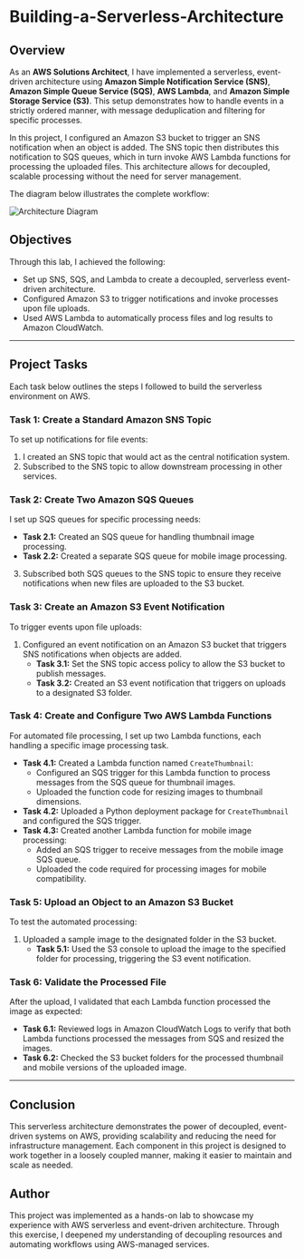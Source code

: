 # Building-a-Serverless-Architecture

## Overview
As an **AWS Solutions Architect**, I have implemented a serverless, event-driven architecture using **Amazon Simple Notification Service (SNS)**, **Amazon Simple Queue Service (SQS)**, **AWS Lambda**, and **Amazon Simple Storage Service (S3)**. This setup demonstrates how to handle events in a strictly ordered manner, with message deduplication and filtering for specific processes. 

In this project, I configured an Amazon S3 bucket to trigger an SNS notification when an object is added. The SNS topic then distributes this notification to SQS queues, which in turn invoke AWS Lambda functions for processing the uploaded files. This architecture allows for decoupled, scalable processing without the need for server management.

The diagram below illustrates the complete workflow:

![Architecture Diagram](./path/to/diagram.png)

## Objectives
Through this lab, I achieved the following:
- Set up SNS, SQS, and Lambda to create a decoupled, serverless event-driven architecture.
- Configured Amazon S3 to trigger notifications and invoke processes upon file uploads.
- Used AWS Lambda to automatically process files and log results to Amazon CloudWatch.

---

## Project Tasks
Each task below outlines the steps I followed to build the serverless environment on AWS.

### Task 1: Create a Standard Amazon SNS Topic
To set up notifications for file events:
1. I created an SNS topic that would act as the central notification system.
2. Subscribed to the SNS topic to allow downstream processing in other services.

### Task 2: Create Two Amazon SQS Queues
I set up SQS queues for specific processing needs:
- **Task 2.1:** Created an SQS queue for handling thumbnail image processing.
- **Task 2.2:** Created a separate SQS queue for mobile image processing.
3. Subscribed both SQS queues to the SNS topic to ensure they receive notifications when new files are uploaded to the S3 bucket.

### Task 3: Create an Amazon S3 Event Notification
To trigger events upon file uploads:
1. Configured an event notification on an Amazon S3 bucket that triggers SNS notifications when objects are added.
   - **Task 3.1:** Set the SNS topic access policy to allow the S3 bucket to publish messages.
   - **Task 3.2:** Created an S3 event notification that triggers on uploads to a designated S3 folder.

### Task 4: Create and Configure Two AWS Lambda Functions
For automated file processing, I set up two Lambda functions, each handling a specific image processing task.
- **Task 4.1:** Created a Lambda function named `CreateThumbnail`:
  - Configured an SQS trigger for this Lambda function to process messages from the SQS queue for thumbnail images.
  - Uploaded the function code for resizing images to thumbnail dimensions.
- **Task 4.2:** Uploaded a Python deployment package for `CreateThumbnail` and configured the SQS trigger.
- **Task 4.3:** Created another Lambda function for mobile image processing:
  - Added an SQS trigger to receive messages from the mobile image SQS queue.
  - Uploaded the code required for processing images for mobile compatibility.

### Task 5: Upload an Object to an Amazon S3 Bucket
To test the automated processing:
1. Uploaded a sample image to the designated folder in the S3 bucket.
   - **Task 5.1:** Used the S3 console to upload the image to the specified folder for processing, triggering the S3 event notification.

### Task 6: Validate the Processed File
After the upload, I validated that each Lambda function processed the image as expected:
- **Task 6.1:** Reviewed logs in Amazon CloudWatch Logs to verify that both Lambda functions processed the messages from SQS and resized the images.
- **Task 6.2:** Checked the S3 bucket folders for the processed thumbnail and mobile versions of the uploaded image.

---

## Conclusion
This serverless architecture demonstrates the power of decoupled, event-driven systems on AWS, providing scalability and reducing the need for infrastructure management. Each component in this project is designed to work together in a loosely coupled manner, making it easier to maintain and scale as needed.


## Author
This project was implemented as a hands-on lab to showcase my experience with AWS serverless and event-driven architecture. Through this exercise, I deepened my understanding of decoupling resources and automating workflows using AWS-managed services.
